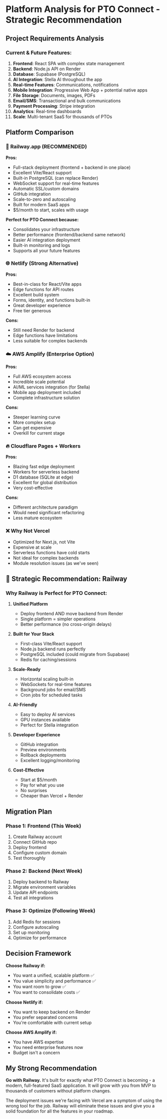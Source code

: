 # Platform Analysis for PTO Connect - Strategic Recommendation

## Project Requirements Analysis

### Current & Future Features:
1. **Frontend**: React SPA with complex state management
2. **Backend**: Node.js API on Render
3. **Database**: Supabase (PostgreSQL)
4. **AI Integration**: Stella AI throughout the app
5. **Real-time Features**: Communications, notifications
6. **Mobile Integration**: Progressive Web App + potential native apps
7. **File Storage**: Documents, images, PDFs
8. **Email/SMS**: Transactional and bulk communications
9. **Payment Processing**: Stripe integration
10. **Analytics**: Real-time dashboards
11. **Scale**: Multi-tenant SaaS for thousands of PTOs

## Platform Comparison

### 🚀 **Railway.app** (RECOMMENDED)
**Pros:**
- Full-stack deployment (frontend + backend in one place)
- Excellent Vite/React support
- Built-in PostgreSQL (can replace Render)
- WebSocket support for real-time features
- Automatic SSL/custom domains
- GitHub integration
- Scale-to-zero and autoscaling
- Built for modern SaaS apps
- $5/month to start, scales with usage

**Perfect for PTO Connect because:**
- Consolidates your infrastructure
- Better performance (frontend/backend same network)
- Easier AI integration deployment
- Built-in monitoring and logs
- Supports all your future features

### 🌐 **Netlify** (Strong Alternative)
**Pros:**
- Best-in-class for React/Vite apps
- Edge functions for API routes
- Excellent build system
- Forms, identity, and functions built-in
- Great developer experience
- Free tier generous

**Cons:**
- Still need Render for backend
- Edge functions have limitations
- Less suitable for complex backends

### ☁️ **AWS Amplify** (Enterprise Option)
**Pros:**
- Full AWS ecosystem access
- Incredible scale potential
- AI/ML services integration (for Stella)
- Mobile app deployment included
- Complete infrastructure solution

**Cons:**
- Steeper learning curve
- More complex setup
- Can get expensive
- Overkill for current stage

### 🔥 **Cloudflare Pages + Workers**
**Pros:**
- Blazing fast edge deployment
- Workers for serverless backend
- D1 database (SQLite at edge)
- Excellent for global distribution
- Very cost-effective

**Cons:**
- Different architecture paradigm
- Would need significant refactoring
- Less mature ecosystem

### ❌ **Why Not Vercel**
- Optimized for Next.js, not Vite
- Expensive at scale
- Serverless functions have cold starts
- Not ideal for complex backends
- Module resolution issues (as we've seen)

## 🎯 **Strategic Recommendation: Railway**

### Why Railway is Perfect for PTO Connect:

1. **Unified Platform**
   - Deploy frontend AND move backend from Render
   - Single platform = simpler operations
   - Better performance (no cross-origin delays)

2. **Built for Your Stack**
   - First-class Vite/React support
   - Node.js backend runs perfectly
   - PostgreSQL included (could migrate from Supabase)
   - Redis for caching/sessions

3. **Scale-Ready**
   - Horizontal scaling built-in
   - WebSockets for real-time features
   - Background jobs for email/SMS
   - Cron jobs for scheduled tasks

4. **AI-Friendly**
   - Easy to deploy AI services
   - GPU instances available
   - Perfect for Stella integration

5. **Developer Experience**
   - GitHub integration
   - Preview environments
   - Rollback deployments
   - Excellent logging/monitoring

6. **Cost-Effective**
   - Start at $5/month
   - Pay for what you use
   - No surprises
   - Cheaper than Vercel + Render

## Migration Plan

### Phase 1: Frontend (This Week)
1. Create Railway account
2. Connect GitHub repo
3. Deploy frontend
4. Configure custom domain
5. Test thoroughly

### Phase 2: Backend (Next Week)
1. Deploy backend to Railway
2. Migrate environment variables
3. Update API endpoints
4. Test all integrations

### Phase 3: Optimize (Following Week)
1. Add Redis for sessions
2. Configure autoscaling
3. Set up monitoring
4. Optimize for performance

## Decision Framework

**Choose Railway if:**
- You want a unified, scalable platform ✅
- You value simplicity and performance ✅
- You want room to grow ✅
- You want to consolidate costs ✅

**Choose Netlify if:**
- You want to keep backend on Render
- You prefer separated concerns
- You're comfortable with current setup

**Choose AWS Amplify if:**
- You have AWS expertise
- You need enterprise features now
- Budget isn't a concern

## My Strong Recommendation

**Go with Railway.** It's built for exactly what PTO Connect is becoming - a modern, full-featured SaaS application. It will grow with you from MVP to thousands of customers without platform changes.

The deployment issues we're facing with Vercel are a symptom of using the wrong tool for the job. Railway will eliminate these issues and give you a solid foundation for all the features in your roadmap.
